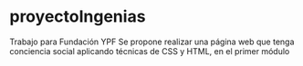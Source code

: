# proyectoIngenias
Trabajo para Fundación YPF
Se propone realizar una página web que tenga conciencia social aplicando técnicas de CSS y HTML, en el primer módulo
